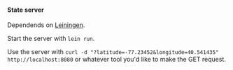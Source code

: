 #### State server

Dependends on [Leiningen][0].

Start the server with `lein run`.

Use the server with `curl -d "?latitude=-77.23452&longitude=40.541435" http://localhost:8080`
or whatever tool you'd like to make the GET request.

[0]: https://leiningen.org/
